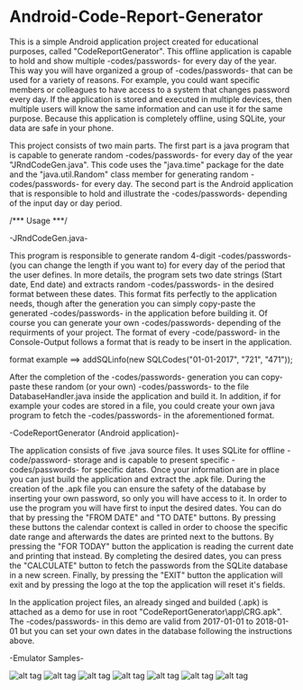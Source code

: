 # Android-Code-Report-Generator

This is a simple Android application project created for educational purposes, called "CodeReportGenerator". This offline application is capable to hold and show multiple -codes/passwords- for every day of the year. This way you will have organized a group of -codes/passwords- that can be used for a variety of reasons. For example, you could want specific members or colleagues to have access to a system that changes password every day. If the application is stored and executed in multiple devices, then multiple users will know the same information and can use it for the same purpose. Because this application is completely offline, using SQLite, your data are safe in your phone. 

This project consists of two main parts. The first part is a java program that is capable to generate random -codes/passwords- for every day of the year "JRndCodeGen.java". This code uses the "java.time" package for the date and the "java.util.Random" class member for generating random -codes/passwords- for every day. The second part is the Android application that is responsible to hold and illustrate the -codes/passwords- depending of the input day or day period. 

/*** Usage ***/

-JRndCodeGen.java-

This program is responsible to generate random 4-digit -codes/passwords- (you can change the length if you want to) for every day of the period that the user defines. In more details, the program sets two date strings (Start date, End date) and extracts random -codes/passwords- in the desired format between these dates. This format fits perfectly to the application needs, though after the generation you can simply copy-paste the generated -codes/passwords- in the application before building it. Of course you can generate your own -codes/passwords- depending of the requirments of your project. The format of every -code/password- in the Console-Output follows a format that is ready to be insert in the application.

format example	==>  addSQLinfo(new SQLCodes("01-01-2017", "721", "471"));

After the completion of the -codes/passwords- generation you can copy-paste these random (or your own) -codes/passwords- to the file DatabaseHandler.java inside the application and build it. In addition, if for example your codes are stored in a file, you could create your own java program to fetch the -codes/passwords- in the aforementioned format.

-CodeReportGenerator (Android application)-

The application consists of five .java source files. It uses SQLite for offline -code/password- storage and is capable to present specific -codes/passwords- for specific dates. Once your information are in place you can just build the application and extract the .apk file. During the creation of the .apk file you can ensure the safety of the database by inserting your own password, so only you will have access to it. In order to use the program you will have first to input the desired dates. You can do that by pressing the "FROM DATE" and "TO DATE" buttons. By pressing these buttons the calendar context is called in order to choose the specific date range and afterwards the dates are printed next to the buttons. By pressing the "FOR TODAY" button the application is reading the current date and printing that instead. By completing the desired dates, you can press the "CALCULATE" button to fetch the passwords from the SQLite database in a new screen. Finally, by pressing the "EXIT" button the application will exit and by pressing the logo at the top the application will reset it's fields.

In the application project files, an already singed and builded (.apk) is attached as a demo for use in root "CodeReportGenerator\app\CRG.apk". The -codes/passwords- in this demo are valid from 2017-01-01 to 2018-01-01 but you can set your own dates in the database following the instructions above.

-Emulator Samples-

![alt tag](https://github.com/kmonahopoulos/Android-Code-Report-Generator/blob/master/EmuAppPresentations/EmuAppPresentation_1.png)
![alt tag](https://github.com/kmonahopoulos/Android-Code-Report-Generator/blob/master/EmuAppPresentations/EmuAppPresentation_2.png)
![alt tag](https://github.com/kmonahopoulos/Android-Code-Report-Generator/blob/master/EmuAppPresentations/EmuAppPresentation_3.png)
![alt tag](https://github.com/kmonahopoulos/Android-Code-Report-Generator/blob/master/EmuAppPresentations/EmuAppPresentation_4.png)
![alt tag](https://github.com/kmonahopoulos/Android-Code-Report-Generator/blob/master/EmuAppPresentations/EmuAppPresentation_5.png)
![alt tag](https://github.com/kmonahopoulos/Android-Code-Report-Generator/blob/master/EmuAppPresentations/EmuAppPresentation_6.png)
![alt tag](https://github.com/kmonahopoulos/Android-Code-Report-Generator/blob/master/EmuAppPresentations/EmuAppPresentation_7.png)